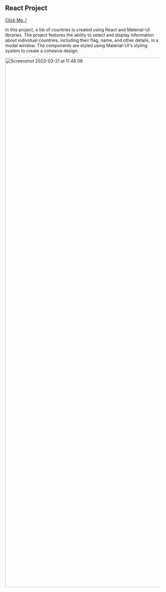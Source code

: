 ## React Project

[Click Me..!](https://countries-homework-ezu9-puxu7sizt-kerimgurbaz.vercel.app)

In this project, a list of countries is created using React and Material-UI libraries. The project features the ability to select and display information about individual countries, including their flag, name, and other details, in a modal window. The components are styled using Material-UI's styling system to create a cohesive design.

<img width="1711" alt="Screenshot 2023-03-21 at 11 48 08" src="https://user-images.githubusercontent.com/101603320/226584534-25f84f82-e311-434e-8d46-25f9d0a268a4.png">




